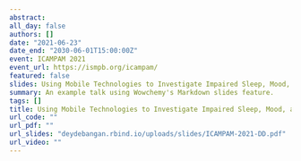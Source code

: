 ```yaml
---
abstract: 
all_day: false
authors: []
date: "2021-06-23"
date_end: "2030-06-01T15:00:00Z"
event: ICAMPAM 2021 
event_url: https://ismpb.org/icampam/
featured: false
slides: Using Mobile Technologies to Investigate Impaired Sleep, Mood, and Energy as Real-Time Triggers   of Migraine
summary: An example talk using Wowchemy's Markdown slides feature.
tags: []
title: Using Mobile Technologies to Investigate Impaired Sleep, Mood, and Energy as Real-Time Triggers    of Migraine
url_code: ""
url_pdf: ""
url_slides: "deydebangan.rbind.io/uploads/slides/ICAMPAM-2021-DD.pdf"
url_video: ""
---
```


